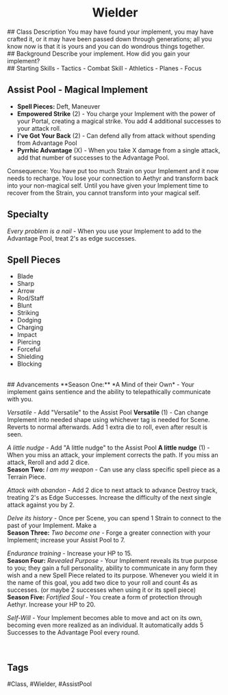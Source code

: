  <h1><center>Wielder</h1></center>
## Class Description
You may have found your implement, you may have crafted it, or it may
have been passed down through generations; all you know now is that it
is yours and you can do wondrous things together.
<br>
## Background
Describe your implement.
How did you gain your implement?
<br>
## Starting Skills
- Tactics
- Combat Skill
- Athletics
- Planes 
- Focus
<br>

## Assist Pool - Magical Implement
- **Spell Pieces:** Deft, Maneuver
- **Empowered Strike** (2) - You charge your Implement with the power of your Portal, creating a magical strike.  You add 4 additional successes to your attack roll.
- **I've Got Your Back** (2) - Can defend ally from attack without spending from Advantage Pool
- **Pyrrhic Advantage** (X) - When you take X damage from a single attack, add that number of successes to the Advantage Pool.

Consequence: 
You have put too much Strain on your Implement and it now needs to recharge. You lose your connection to Aethyr and transform back into your non-magical self.  Until you have given your Implement time to recover from the Strain, you cannot transform into your magical self.
<br>

## Specialty
*Every problem is a nail* - When you use your Implement to add to the Advantage Pool, treat 2's as edge successes.
<br>
## Spell Pieces
- Blade
- Sharp
- Arrow
- Rod/Staff
- Blunt
- Striking
- Dodging
- Charging
- Impact
- Piercing
- Forceful
- Shielding
- Blocking
<br>
## Advancements
**Season One:**
*A Mind of their Own* - Your implement gains sentience and the ability to telepathically communicate with you.

*Versatile* - Add "Versatile" to the Assist Pool
**Versatile** (1) - Can change Implement into needed shape using whichever tag is needed for Scene. Reverts to normal afterwards. Add 1 extra die to roll, even after result is seen.

*A little nudge* - Add "A little nudge" to the Assist Pool
**A little nudge** (1) - When you miss an attack, your implement corrects the path. If you miss an attack, Reroll and add 2 dice.
<br>
**Season Two:**
*I am my weapon* - Can use any class specific spell piece as a Terrain Piece.

*Attack with abandon* - Add 2 dice to next attack to advance Destroy track, treating 2's as Edge Successes. Increase the difficulty of the next single attack against you by 2.

*Delve its history* - Once per Scene, you can spend 1 Strain to connect to the past of your Implement.  Make a 
<br>
**Season Three:**
*Two become one* - Forge a greater connection with your Implement; increase your Assist Pool to 7.

*Endurance training* - Increase your HP to 15.
<br>
**Season Four:**
*Revealed Purpose* - Your Implement reveals its true purpose to you; they gain a full personality, ability to communicate in any form they wish and a new Spell Piece related to its purpose. Whenever you wield it in the name of this goal, you add two dice to your roll and count 4s as successes. (or maybe 2 successes when using it or its spell piece)
<br>
**Season Five:**
*Fortified Soul*  - You create a form of protection through Aethyr. Increase your HP to 20.

*Self-Will* - Your Implement becomes able to move and act on its own, becoming even more realized as an individual.  It automatically adds 5 Successes to the Advantage Pool every round. 


<br>

 ## Tags
 #Class, #Wielder, #AssistPool